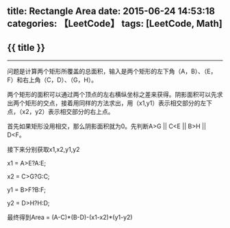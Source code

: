 title: Rectangle Area
date: 2015-06-24 14:53:18
categories: 【LeetCode】
tags: [LeetCode, Math]
---
## {{ title }} ##

---

问题是计算两个矩形所覆盖的总面积，输入是两个矩形的左下角（A，B）、（E，F）和右上角（C，D）、（G，H）。

两个矩形的面积可以通过两个顶点的左右横纵坐标之差来获得。阴影面积可以先求出两个矩形的交点，接着用同样的方法求出，用（x1,y1）表示相交部分的左下点，（x2，y2）表示相交部分的右上点。

首先如果矩形没用相交，那么阴影面积就为0。先判断A>G || C<E || B>H || D<F。

接下来分别获取x1,x2,y1,y2

x1 = A>E?A:E;

x2 = C>G?G:C;

y1 = B>F?B:F;

y2 = D>H?H:D;

最终得到Area = (A-C)\*(B-D)-(x1-x2)\*(y1-y2) 

